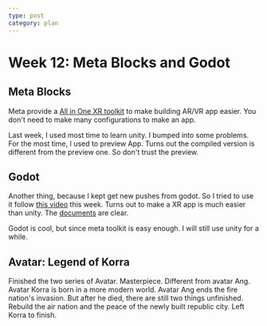 ```yaml
---
type: post
category: plan
---
```

# Week 12: Meta Blocks and Godot

## Meta Blocks

Meta provide a [All in One XR toolkit](https://assetstore.unity.com/packages/tools/integration/meta-xr-all-in-one-sdk-269657) to make building AR/VR app easier. You don't need to make many configurations to make an app.

Last week, I used most time to learn unity. I bumped into some problems. For the most time, I used to preview App. Turns out the compiled version is different from the preview one. So don't trust the preview.

## Godot

Another thing, because I kept get new pushes from godot. So I tried to use it follow [this video](https://www.youtube.com/watch?v=7XWyZblSnZA&t=264s) this week. Turns out to make a XR app is much easier than unity. The [documents](https://www.snopekgames.com/tutorial/2023/how-make-vr-game-webxr-godot-4) are clear.

Godot is cool, but since meta toolkit is easy enough. I will still use unity for a while.

## Avatar: Legend of Korra

Finished the two series of Avatar. Masterpiece. Different from avatar Ang. Avatar Korra is born in a more modern world. Avatar Ang ends the fire nation's invasion. But after he died, there are still two things unfinished. Rebuild the air nation and the peace of the newly built republic city. Left Korra to finish.

